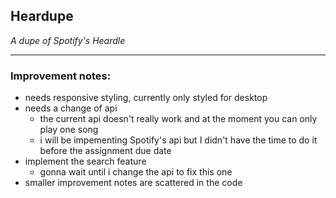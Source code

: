 ## Heardupe
*A dupe of Spotify's Heardle*

---
### Improvement notes:
- needs responsive styling, currently only styled for desktop
- needs a change of api
  - the current api doesn't really work and at the moment you can only play one song
  - i will be impementing Spotify's api but I didn't have the time to do it before the assignment due date
- implement the search feature
  - gonna wait until i change the api to fix this one
- smaller improvement notes are scattered in the code